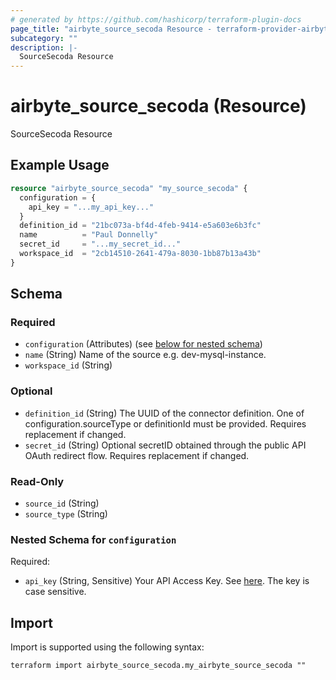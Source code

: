 ```yaml
---
# generated by https://github.com/hashicorp/terraform-plugin-docs
page_title: "airbyte_source_secoda Resource - terraform-provider-airbyte"
subcategory: ""
description: |-
  SourceSecoda Resource
---
```


# airbyte_source_secoda (Resource)

SourceSecoda Resource

## Example Usage

```terraform
resource "airbyte_source_secoda" "my_source_secoda" {
  configuration = {
    api_key = "...my_api_key..."
  }
  definition_id = "21bc073a-bf4d-4feb-9414-e5a603e6b3fc"
  name          = "Paul Donnelly"
  secret_id     = "...my_secret_id..."
  workspace_id  = "2cb14510-2641-479a-8030-1bb87b13a43b"
}
```

<!-- schema generated by tfplugindocs -->
## Schema

### Required

- `configuration` (Attributes) (see [below for nested schema](#nestedatt--configuration))
- `name` (String) Name of the source e.g. dev-mysql-instance.
- `workspace_id` (String)

### Optional

- `definition_id` (String) The UUID of the connector definition. One of configuration.sourceType or definitionId must be provided. Requires replacement if changed.
- `secret_id` (String) Optional secretID obtained through the public API OAuth redirect flow. Requires replacement if changed.

### Read-Only

- `source_id` (String)
- `source_type` (String)

<a id="nestedatt--configuration"></a>
### Nested Schema for `configuration`

Required:

- `api_key` (String, Sensitive) Your API Access Key. See <a href="https://docs.secoda.co/secoda-api/authentication">here</a>. The key is case sensitive.

## Import

Import is supported using the following syntax:

```shell
terraform import airbyte_source_secoda.my_airbyte_source_secoda ""
```
